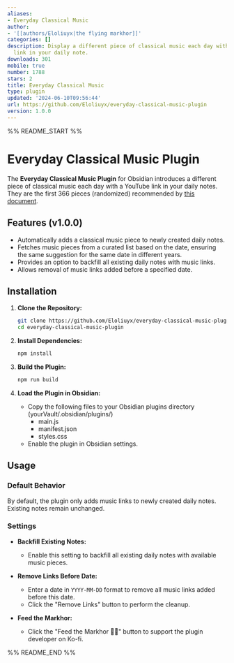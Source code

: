 ```yaml
---
aliases:
- Everyday Classical Music
author:
- '[[authors/Eloliuyx|the flying markhor]]'
categories: []
description: Display a different piece of classical music each day with a YouTube
  link in your daily note.
downloads: 301
mobile: true
number: 1788
stars: 2
title: Everyday Classical Music
type: plugin
updated: '2024-06-10T09:56:44'
url: https://github.com/Eloliuyx/everyday-classical-music-plugin
version: 1.0.0
---
```


%% README_START %%

# Everyday Classical Music Plugin

The **Everyday Classical Music Plugin** for Obsidian introduces a different piece of classical music each day with a YouTube link in your daily notes. They are the first 366 pieces (randomized) recommended by [this document](https://docs.google.com/document/d/18t_9MHZTENbmYdezAAj4LRM0-Eak_MYO1HssZW2FX1U/edit).


## Features (v1.0.0)

- Automatically adds a classical music piece to newly created daily notes.
- Fetches music pieces from a curated list based on the date, ensuring the same suggestion for the same date in different years.
- Provides an option to backfill all existing daily notes with music links.
- Allows removal of music links added before a specified date.

## Installation

1. **Clone the Repository:**
    ```sh
    git clone https://github.com/Eloliuyx/everyday-classical-music-plugin.git
    cd everyday-classical-music-plugin
    ```

2. **Install Dependencies:**
    ```sh
    npm install
    ```

3. **Build the Plugin:**
    ```sh
    npm run build
    ```

4. **Load the Plugin in Obsidian:**
    - Copy the following files to your Obsidian plugins directory (yourVault/.obsidian/plugins/)
        - main.js
        - manifest.json
        - styles.css
    - Enable the plugin in Obsidian settings.

## Usage

### Default Behavior

By default, the plugin only adds music links to newly created daily notes. Existing notes remain unchanged.

### Settings

- **Backfill Existing Notes:**
  - Enable this setting to backfill all existing daily notes with available music pieces.

- **Remove Links Before Date:**
  - Enter a date in `YYYY-MM-DD` format to remove all music links added before this date.
  - Click the "Remove Links" button to perform the cleanup.

- **Feed the Markhor:**
  - Click the "Feed the Markhor 🦌🪽" button to support the plugin developer on Ko-fi.

%% README_END %%